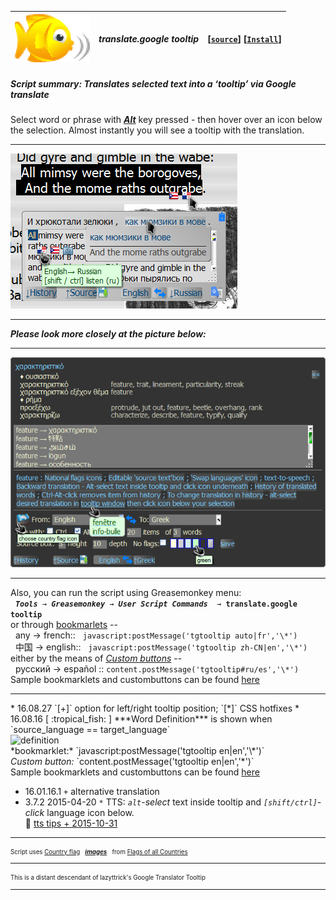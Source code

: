 | ![babelfish](/res/babelfish.gif) | ***translate.google tooltip*** | **[[`source`]](../src/translate.google_tooltip.user.js)** **[[`Install`]](/../../raw/master/src/translate.google_tooltip.user.js)** |
| :----: | :---- | ---------------------- |
##### *Script summary:*  Translates selected text into a ‘tooltip’ via Google translate 

Select word or phrase with <ins><strong><em>Alt</em></strong></ins> key pressed - then hover over an icon below the selection. 
Almost instantly you will see a tooltip with the translation. <hr>
![screenshot](../res/gimble.png)<br><hr>
***Please look more closely at the picture below:***<br><hr>
![screenshot2](../res/tg3.gif) 
<hr>
Also, you can run the script using Greasemonkey menu: <br> &nbsp;  <code><i><b>Tools</b> → <b>Greasemonkey</b> → <b>User Script Commands</b></i>  → <b>translate.google tooltip</b></code><br>or through <a href=https://en.wikipedia.org/wiki/Bookmarklet>bookmarlets</a> -- </br> &nbsp; any → french:: &nbsp; <code>javascript:postMessage('tgtooltip auto|fr','\*')</code><br> &nbsp; 中国 → english:: &nbsp; <code>javascript:postMessage('tgtooltip zh-CN|en','\*')</code><br>either by the means of <em><a href=https://addons.mozilla.org/firefox/addon/custom-buttons>Custom buttons</a></em> -- <br>  &nbsp; русский → español :: <code>content.postMessage('tgtooltip#ru/es','\*')</code><br>Sample bookmarklets and custombuttons can be found <a href=https://rawgit.com/trespassersW/UserScripts/master/htm/customButt.htm>here</a>

<hr>
* 16.08.27 `[+]` option for left/right tooltip position; `[*]` CSS hotfixes
* 16.08.16 [ :tropical_fish: ] ***Word Definition*** is shown when `source_language == target_language` <br> <img alt="definition" title="GT definition" src=https://github.com/trespassersW/UserScripts/raw/master/res/gt_def.png><br> *bookmarklet:* `javascript:postMessage('tgtooltip en|en','\*')`<br><em>Custom button:</em> `content.postMessage('tgtooltip en|en','*')`<br>Sample bookmarklets and custombuttons can be found <a href=https://rawgit.com/trespassersW/UserScripts/master/htm/customButt.htm>here</a><br>

* 16.01.16.1 `+` alternative translation
* 3.7.2 2015-04-20 `*` TTS: <em>`alt`-select</em> text inside tooltip and <em>`[shift/ctrl]`-click</em> language icon below. <br>  :loudspeaker: [tts tips + 2015-10-31](./translate_tts_tips.md) 

<small>
<hr> <small> Script uses <a href="http://www.senojflags.com">Country flag</a> &nbsp; <a href=https://rawgit.com/trespassersW/UserScripts/master/Flags/index.html?gtrantoltip#><em><strong>images</strong></em></a> &nbsp; from <a href="http://www.senojflags.com">Flags of all Countries</a> </small>
<hr> <small> This is a distant descendant of lazyttrick's Google Translator Tooltip</small>
 
----
